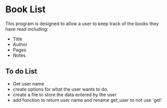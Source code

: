 # Book List

This program is designed to allow a user to keep track of the books they have read including:
* Title
* Author
* Pages
* Notes

## To do List

* Get user name
* create options for what the user wants to do.
* create a file to store the data entered by the user
* add function to return user name and rename get_user to not use 'get'
